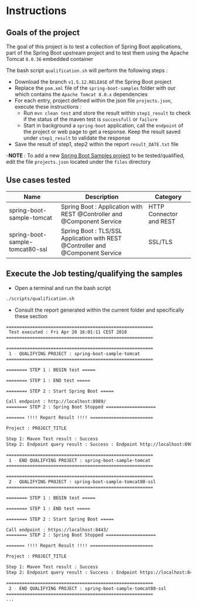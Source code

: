 # Instructions

## Goals of the project

The goal of this project is to test a collection of Spring Boot applications, part of the Spring Boot upstream project and
to test them using the Apache Tomcat `8.0.36` embedded container

The bash script `qualification.sh` will perform the following steps :

- Download the branch `v1.5.12.RELEASE` of the Spring Boot project
- Replace the `pom.xml` file of the `spring-boot-samples` folder with our which contains the `Apache Tomcat 8.0.x` dependencies
- For each entry, project defined within the json file `projects.json`, execute these instructions :
  - Run `mvn clean test` and store the result within `step1_result` to check if the status of the maven test is `successfull` or `failure`
  - Start in background a `spring-boot` application, call the `endpoint` of the project or web page to get a response. Keep the result saved under `step1_result` to validate the response
- Save the result of step1, step2 within the report `result_DATE.txt` file  

-**NOTE** : To add a new [Spring Boot Samples project](https://github.com/spring-projects/spring-boot/tree/1.5.x/spring-boot-samples) to be tested/qualified, edit the file `projects.json` located under the `files` directory

## Use cases tested

| Name | Description | Category |
|------|-------------|----------|
| spring-boot-sample-tomcat | Spring Boot : Application with REST @Controller and @Component Service | HTTP Connector and REST |
| spring-boot-sample-tomcat80-ssl | Spring Boot : TLS/SSL Application with REST @Controller and @Component Service | SSL/TLS |

## Execute the Job testing/qualifying the samples

- Open a terminal and run the bash script

```bash
./scripts/qualification.sh
```

- Consult the report generated within the current folder and specifically these section

```bash
========================================================
 Test executed : Fri Apr 20 16:01:11 CEST 2018 
========================================================

========================================================
 1 - QUALIFYING PROJECT : spring-boot-sample-tomcat
========================================================

======== STEP 1 : BEGIN test =====

======== STEP 1 : END test =====

======== STEP 2 : Start Spring Boot =====

Call endpoint : http://localhost:8989/
======== STEP 2 : Spring Boot Stopped ===================

======= !!!! Report Result !!!! ========================

Project : PROJECT_TITLE

Step 1: Maven Test result : Success
Step 2: Endpoint query result : Success : Endpoint http://localhost:8989/ replied : Hello World

========================================================
 1 - END QUALIFYING PROJECT : spring-boot-sample-tomcat
========================================================

========================================================
 2 - QUALIFYING PROJECT : spring-boot-sample-tomcat80-ssl
========================================================

======== STEP 1 : BEGIN test =====

======== STEP 1 : END test =====

======== STEP 2 : Start Spring Boot =====

Call endpoint : https://localhost:8443/
======== STEP 2 : Spring Boot Stopped ===================

======= !!!! Report Result !!!! ========================

Project : PROJECT_TITLE

Step 1: Maven Test result : Success
Step 2: Endpoint query result : Success : Endpoint https://localhost:8443/ replied : Hello, world

========================================================
 2 - END QUALIFYING PROJECT : spring-boot-sample-tomcat80-ssl
========================================================
...
```
